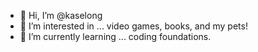 - 👋 Hi, I’m @kaselong
- 👀 I’m interested in ... video games, books, and my pets!
- 🌱 I’m currently learning ... coding foundations.

<!---
kaselong/kaselong is a ✨ special ✨ repository because its `README.md` (this file) appears on your GitHub profile.
You can click the Preview link to take a look at your changes.
--->
